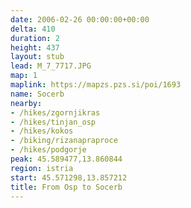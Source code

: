 ```yaml
---
date: 2006-02-26 00:00:00+00:00
delta: 410
duration: 2
height: 437
layout: stub
lead: M_7_7717.JPG
map: 1
maplink: https://mapzs.pzs.si/poi/1693
name: Socerb
nearby:
- /hikes/zgornjikras
- /hikes/tinjan_osp
- /hikes/kokos
- /biking/rizanapraproce
- /hikes/podgorje
peak: 45.589477,13.860844
region: istria
start: 45.571298,13.857212
title: From Osp to Socerb
---
```


